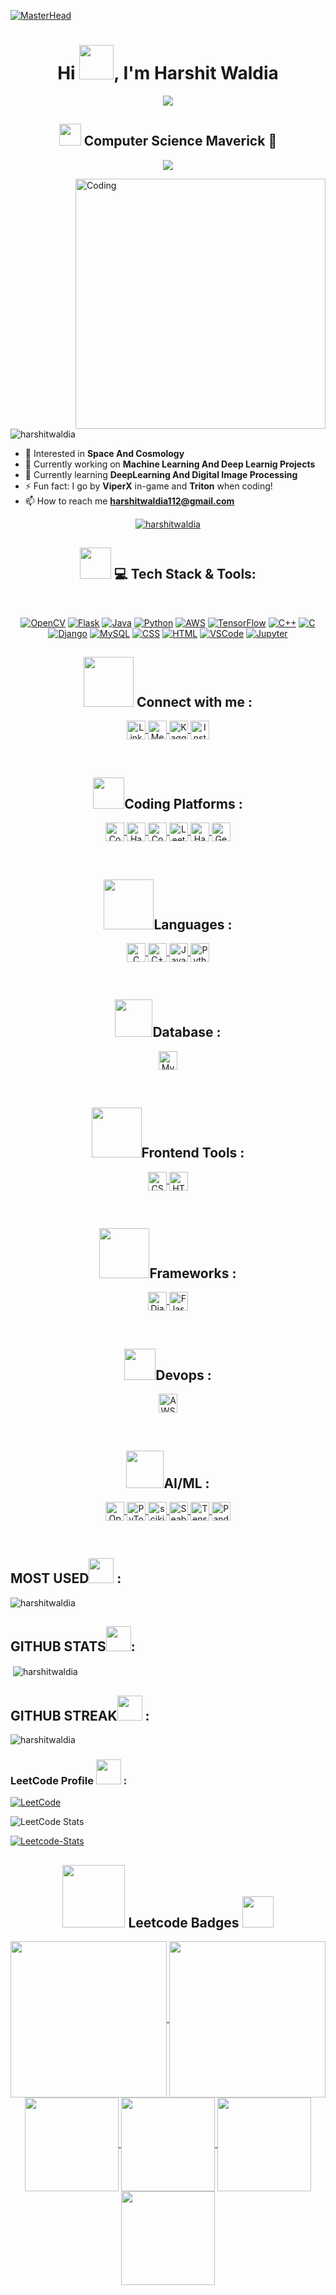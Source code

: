 [![MasterHead](https://camo.githubusercontent.com/d841e65dd3a0c651bb4c51d9055f88730e214eb13526805a0e4b7e5a026648de/68747470733a2f2f6d69726f2e6d656469756d2e636f6d2f6d61782f313430302f312a5450793470665f503151554e565a717a6e676a6c69412e676966)](https://github.com/harshitwaldia)
<!-- https://media.giphy.com/media/hvRJCLFzcasrR4ia7z/giphy.gif --> <!--hi 1-->
<!--https://i.giphy.com/5HyXGsoFzXWPKFx07j.webp--><!-- face hi-->
<!--https://i.giphy.com/w1OBpBd7kJqHrJnJ13.webp--><!-- hi 2-->
<h1 align="center">Hi <img src="https://i.giphy.com/5HyXGsoFzXWPKFx07j.webp" width="55">, I'm Harshit Waldia</h1>
<p align="center">
 <a href="https://github.com/harshitwaldia/readme-typing-svg">
  <img src="https://readme-typing-svg.herokuapp.com?lines=AI+ML+Enthusiast;MLOps+Explorer;Deep+Learning+Adventurer;Quantum+Entanglement+Evangelist;&center=true&width=600&height=80">
</a>
</p>
<h2 align="center"> <img src="https://media.tenor.com/8OPCLlcaQoMAAAAj/cartoon-xolo.gif" width="35"> Computer Science Maverick 🤖</h2>
<p align="center" >
  <a href="https://github.com/harshitwaldia/readme-typing-svg">
  <img src="https://readme-typing-svg.herokuapp.com?lines=💡+Major:+Computer+Science+Engineering;🌐+Specialization:+Machine+Learning+And+AI;Space+Exploration+Enthusiast;&center=true&width=600&height=80">
</a>
</p>

<img align="right" alt="Coding" width="400" src="https://i0.wp.com/www.sciencenews.org/wp-content/uploads/2023/04/040823_chatgpt_feat.gif?fit=1024%2C576&ssl=1">

<p align="left"> <img src="https://komarev.com/ghpvc/?username=harshitwaldia&label=Profile%20views&color=0e75b6&style=flat" alt="harshitwaldia" /> </p>

- 👀 Interested in **Space And Cosmology** 
- 🔭 Currently working on **Machine Learning And Deep Learnig Projects**
- 🌱 Currently learning **DeepLearning And Digital Image Processing**
- ⚡ Fun fact: I go by **ViperX** in-game and **Triton** when coding!
- 📫 How to reach me **harshitwaldia112@gmail.com**

<p align="center"> <a href="https://github.com/harshitwaldia/github-profile-trophy"><img src="https://github-profile-trophy.vercel.app/?username=harshitwaldia" alt="harshitwaldia" /></a> </p>

<h2 align="center">
  <img src="https://media2.giphy.com/media/QssGEmpkyEOhBCb7e1/giphy.gif?cid=ecf05e47a0n3gi1bfqntqmob8g9aid1oyj2wr3ds3mg700bl&rid=giphy.gif" width="50px" height="50px"> 💻 Tech Stack & Tools:
</h2>

<br>

<p align="center">
  <a href="https://opencv.org/"><img src="https://img.shields.io/badge/OpenCV-%232d7e90.svg?style=for-the-badge&logo=opencv&logoColor=white" alt="OpenCV"></a>
  <a href="https://flask.palletsprojects.com/"><img src="https://img.shields.io/badge/Flask-%23ffffff.svg?style=for-the-badge&logo=flask&logoColor=black" alt="Flask"></a>
  <a href="https://www.java.com/"><img src="https://img.shields.io/badge/Java-%23b07219.svg?style=for-the-badge&logo=java&logoColor=white" alt="Java"></a>
  <a href="https://www.python.org/"><img src="https://img.shields.io/badge/Python-%233776AB.svg?style=for-the-badge&logo=python&logoColor=white" alt="Python"></a>
  <a href="https://aws.amazon.com/"><img src="https://img.shields.io/badge/AWS-%23232f3e.svg?style=for-the-badge&logo=amazon-aws&logoColor=white" alt="AWS"></a>
  <a href="https://www.tensorflow.org/"><img src="https://img.shields.io/badge/TensorFlow-%23FF6F00.svg?style=for-the-badge&logo=tensorflow&logoColor=white" alt="TensorFlow"></a>
  <a href="https://en.wikipedia.org/wiki/C%2B%2B"><img src="https://img.shields.io/badge/C++-%2300599c.svg?style=for-the-badge&logo=c%2B%2B&logoColor=white" alt="C++"></a>
  <a href="https://en.wikipedia.org/wiki/C_(programming_language)"><img src="https://img.shields.io/badge/C-%2300599c.svg?style=for-the-badge&logo=c&logoColor=white" alt="C"></a>
  <a href="https://www.djangoproject.com/"><img src="https://img.shields.io/badge/Django-%23092e20.svg?style=for-the-badge&logo=django&logoColor=white" alt="Django"></a>
  <a href="https://www.mysql.com/"><img src="https://img.shields.io/badge/MySQL-%23007396.svg?style=for-the-badge&logo=mysql&logoColor=white" alt="MySQL"></a>
  <a href="https://www.w3.org/Style/CSS/Overview.en.html"><img src="https://img.shields.io/badge/CSS-%23275757.svg?style=for-the-badge&logo=css3&logoColor=white" alt="CSS"></a>
  <a href="https://www.w3.org/html/"><img src="https://img.shields.io/badge/HTML-%23e34c26.svg?style=for-the-badge&logo=html5&logoColor=white" alt="HTML"></a>
  <a href="https://code.visualstudio.com/"><img src="https://img.shields.io/badge/VSCode-%23007acc.svg?style=for-the-badge&logo=visual-studio-code&logoColor=white" alt="VSCode"></a>
  <a href="https://jupyter.org/"><img src="https://img.shields.io/badge/Jupyter-%23f37626.svg?style=for-the-badge&logo=jupyter&logoColor=white" alt="Jupyter"></a>
</p>



<h2 align="center"><img src="https://media.tenor.com/VUN-dhMVV9wAAAAj/social-media-jumping.gif" width="80"> Connect with me : </h2>
<p align="center">
  <a href="https://linkedin.com/in/harshit-waldia" target="_blank">
    <img align="center" src="https://img.shields.io/badge/LinkedIn-%230077B5.svg?style=for-the-badge&logo=linkedin&logoColor=white" alt="LinkedIn" height="30" />
  </a>
   <a href="https://medium.com/@project.harshitwaldia" target="_blank">
    <img align="center" src="https://img.shields.io/badge/Medium-%2312100E.svg?style=for-the-badge&logo=medium&logoColor=white" alt="Medium" height="30" />
  </a>
  <a href="https://kaggle.com/harshitwaldia" target="_blank">
    <img align="center" src="https://img.shields.io/badge/Kaggle-%2320BEFF.svg?style=for-the-badge&logo=kaggle&logoColor=white" alt="Kaggle" height="30" />
  </a>
  <a href="https://instagram.com/harshit_waldia" target="_blank">
    <img align="center" src="https://img.shields.io/badge/Instagram-%23E4405F.svg?style=for-the-badge&logo=instagram&logoColor=white" alt="Instagram" height="30" />
  </a>

</p>


<br>

<h2 align="center"><img src="https://i.pinimg.com/originals/73/e1/54/73e15422011e763ea9b303a7738e71a3.gif" width="50">Coding Platforms : </h2>
<p align="center">
  <a href="https://www.codechef.com/users/waldia" target="_blank">
    <img align="center" src="https://img.shields.io/badge/CodeChef-%235B4638.svg?style=for-the-badge&logo=codechef&logoColor=white" alt="CodeChef" height="30" />
  </a>
  <a href="https://www.hackerrank.com/harshitwaldia112" target="_blank">
    <img align="center" src="https://img.shields.io/badge/HackerRank-%2325D366.svg?style=for-the-badge&logo=hackerrank&logoColor=white" alt="HackerRank" height="30" />
  </a>
  <a href="https://codeforces.com/profile/harshitwaldia112" target="_blank">
    <img align="center" src="https://img.shields.io/badge/Codeforces-%236400A7.svg?style=for-the-badge&logo=codeforces&logoColor=white" alt="Codeforces" height="30" />
  </a>
  <a href="https://www.leetcode.com/01_triton" target="_blank">
    <img align="center" src="https://img.shields.io/badge/LeetCode-%23FFA116.svg?style=for-the-badge&logo=leetcode&logoColor=white" alt="LeetCode" height="30" />
  </a>
  <a href="https://www.hackerearth.com/@harshitwaldia112" target="_blank">
    <img align="center" src="https://img.shields.io/badge/HackerEarth-%232C3454.svg?style=for-the-badge&logo=hackerearth&logoColor=white" alt="HackerEarth" height="30" />
  </a>
  <a href="https://auth.geeksforgeeks.org/user/harshitwaldia112" target="_blank">
    <img align="center" src="https://img.shields.io/badge/GeeksforGeeks-%2365CC2E.svg?style=for-the-badge&logo=geeksforgeeks&logoColor=white" alt="GeeksforGeeks" height="30" />
  </a>
</p>

<br>

<!-- Languages -->
<h2 align="center" class="badge-header"><img src="https://media.tenor.com/azZCJ2YpsGgAAAAi/programming.gif" width="80">Languages : </h2>
<p align="center">
  <a href="https://www.cprogramming.com/" target="_blank">
    <img align="center" src="https://img.shields.io/badge/C-%2300599C.svg?style=for-the-badge&logo=c&logoColor=white" alt="C" height="30" />
  </a>
  <a href="https://www.w3schools.com/cpp/" target="_blank">
    <img align="center" src="https://img.shields.io/badge/C++-%2300599C.svg?style=for-the-badge&logo=c%2B%2B&logoColor=white" alt="C++" height="30" />
  </a>
  <a href="https://www.java.com" target="_blank">
    <img align="center" src="https://img.shields.io/badge/Java-%23ED8B00.svg?style=for-the-badge&logo=java&logoColor=white" alt="Java" height="30" />
  </a>
  <a href="https://www.python.org" target="_blank">
    <img align="center" src="https://img.shields.io/badge/Python-%233776AB.svg?style=for-the-badge&logo=python&logoColor=white" alt="Python" height="30" />
  </a>
</p>
<br>
<!-- Database -->
<h2 align="center" class="badge-header"><img src="https://media.tenor.com/c1_NM0wDAvAAAAAj/data-datos.gif" width="60">Database : </h2>
<p align="center">
  <a href="https://www.mysql.com/" target="_blank">
    <img align="center" src="https://img.shields.io/badge/MySQL-%234479A1.svg?style=for-the-badge&logo=mysql&logoColor=white" alt="MySQL" height="30" />
  </a>
</p>
<br>
<!-- Frontend Development Tools -->
<h2 align="center" class="badge-header"><img src="https://camo.githubusercontent.com/93a438565e31dd396c21194436b0f7920889e1d552741112e1513dd2fe1a993a/68747470733a2f2f692e70696e696d672e636f6d2f6f726967696e616c732f38312f31372f38622f38313137386234376138353938663063383163343739396632636464343035372e676966" width="80">Frontend Tools : </h2>
<p align="center">
  <a href="https://www.w3schools.com/css/" target="_blank">
    <img align="center" src="https://img.shields.io/badge/CSS-%231572B6.svg?style=for-the-badge&logo=css3&logoColor=white" alt="CSS3" height="30" />
  </a>
  <a href="https://www.w3.org/html/" target="_blank">
    <img align="center" src="https://img.shields.io/badge/HTML-%23E34F26.svg?style=for-the-badge&logo=html5&logoColor=white" alt="HTML5" height="30" />
  </a>
</p>
<br>
<!-- Frameworks -->
<h2 align="center" class="badge-header"><img src="https://media.tenor.com/hlKEXPvlX48AAAAj/loading-loader.gif" width="80">Frameworks : </h2>
<p align="center">
  <a href="https://www.djangoproject.com/" target="_blank">
    <img align="center" src="https://img.shields.io/badge/Django-%23092E20.svg?style=for-the-badge&logo=django&logoColor=white" alt="Django" height="30" />
  </a>
  <a href="https://flask.palletsprojects.com/" target="_blank">
    <img align="center" src="https://img.shields.io/badge/Flask-%23000.svg?style=for-the-badge&logo=flask&logoColor=white" alt="Flask" height="30" />
  </a>
</p>
<br>
<!-- Devops -->
<h2 align="center" class="badge-header"><img src="https://media.tenor.com/gltER5OeK9wAAAAi/qws.gif" width="50">Devops : </h2>
<p align="center">
  <a href="https://aws.amazon.com" target="_blank">
    <img align="center" src="https://img.shields.io/badge/AWS-%23232F3E.svg?style=for-the-badge&logo=amazon-aws&logoColor=white" alt="AWS" height="30" />
  </a>
</p>
<br>
<!-- AI/ML -->
<h2 align="center" class="badge-header"><img src="https://i.giphy.com/VZV471U1wUShjcsMlE.webp" width="60">AI/ML : </h2>
<p align="center">
  <a href="https://opencv.org/" target="_blank">
    <img align="center" src="https://img.shields.io/badge/OpenCV-%232d7e90.svg?style=for-the-badge&logo=opencv&logoColor=white" alt="OpenCV" height="30" />
  </a>
  <a href="https://pytorch.org/" target="_blank">
    <img align="center" src="https://img.shields.io/badge/PyTorch-%23EE4C2C.svg?style=for-the-badge&logo=pytorch&logoColor=white" alt="PyTorch" height="30" />
  </a>
  <a href="https://scikit-learn.org/" target="_blank">
    <img align="center" src="https://img.shields.io/badge/scikit_learn-%23F7931E.svg?style=for-the-badge&logo=scikit-learn&logoColor=white" alt="scikit-learn" height="30" />
  </a>
  <a href="https://seaborn.pydata.org/" target="_blank">
    <img align="center" src="https://img.shields.io/badge/Seaborn-%23459398.svg?style=for-the-badge&logo=seaborn&logoColor=white" alt="Seaborn" height="30" />
  </a>
  <a href="https://www.tensorflow.org" target="_blank">
    <img align="center" src="https://img.shields.io/badge/TensorFlow-%23FF6F00.svg?style=for-the-badge&logo=tensorflow&logoColor=white" alt="TensorFlow" height="30" />
  </a>
  <a href="https://pandas.pydata.org/" target="_blank">
    <img align="center" src="https://img.shields.io/badge/Pandas-%23150458.svg?style=for-the-badge&logo=pandas&logoColor=white" alt="Pandas" height="30" />
  </a>
</p>

<br>

## MOST USED<img src="https://media.tenor.com/ajJEDvIHuCQAAAAi/fire-flames.gif&ct=s" width="40"> :
<p><img align="center" src="https://github-readme-stats.vercel.app/api/top-langs?username=harshitwaldia&show_icons=true&locale=en&layout=compact" alt="harshitwaldia" /></p>

## GITHUB STATS<img src="https://media.tenor.com/ajJEDvIHuCQAAAAi/fire-flames.gif&ct=s" width="40">:
<p>&nbsp;<img align="center" src="https://github-readme-stats.vercel.app/api?username=harshitwaldia&show_icons=true&locale=en" alt="harshitwaldia" /></p>

## GITHUB STREAK<img src="https://media.tenor.com/ajJEDvIHuCQAAAAi/fire-flames.gif&ct=s" width="40">  :
<p><img align="center" src="https://github-readme-streak-stats.herokuapp.com/?user=harshitwaldia&" alt="harshitwaldia" /></p>

### LeetCode Profile  <img src="https://media4.giphy.com/media/QM3HY1v4Eym58qiY1i/giphy.gif?cid=790b7611e82baed6147e3d312c0cc603a3b114d27fae9bc0&rid=giphy.gif&ct=s" width="40"> :
[![LeetCode](https://img.shields.io/badge/LeetCode-Solved%20Problems%20-blue.svg)](https://leetcode.com/01_triton/)

![LeetCode Stats](https://leetcode-stats-six.vercel.app/api?username=01_triton)

<div align="left">
      
  <a href="">[![Leetcode-Stats][leetcode-stats-url]][leetcode-url]</a>

</div>

[leetcode-url]: https://leetcode.com/01_Triton/
[leetcode-stats-url]: https://leetcard.jacoblin.cool/01_Triton?theme=dark&font=Roboto&ext=heatmap

<h2 align="center"><img src="https://i.giphy.com/SHjOSDkKZ18qOHA5B5.webp" width="100"> Leetcode Badges <img src="https://media.tenor.com/ajJEDvIHuCQAAAAi/fire-flames.gif&ct=s" width="50"></h2>
<p align="center">
  <a href="https://leetcode.com/01_Triton/" target="_blank">
    <img align="center" src="https://assets.leetcode.com/static_assets/marketing/2023-50.gif" width="250">
  </a>
  <a href="https://leetcode.com/01_Triton/" target="_blank">
    <img align="center" src="https://assets.leetcode.com/static_assets/marketing/2023-100.gif" width="250">
  </a><br>
  <a href="https://leetcode.com/01_Triton/" target="_blank">
    <img align="center" src="https://leetcode.com/static/images/badges/2023/gif/2023-11.gif" width="150">
  </a>
  <a href="https://leetcode.com/01_Triton/" target="_blank">
    <img align="center" src="https://leetcode.com/static/images/badges/2023/gif/2023-09.gif" width="150">
  </a>
  <a href="https://leetcode.com/01_Triton/" target="_blank">
    <img align="center" src="https://leetcode.com/static/images/badges/2023/gif/2023-08.gif" width="150">
  </a>
  <a href="https://leetcode.com/01_Triton/" target="_blank">
    <img align="center" src="https://leetcode.com/static/images/badges/2023/gif/2023-07.gif" width="150">
  </a>
</p>
